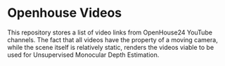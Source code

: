 # Openhouse Videos

This repository stores a list of video links from OpenHouse24 YouTube channels. The fact that all videos have the property of a moving camera, while the scene itself is 
relatively static, renders the videos viable to be used for Unsupervised Monocular Depth Estimation.
